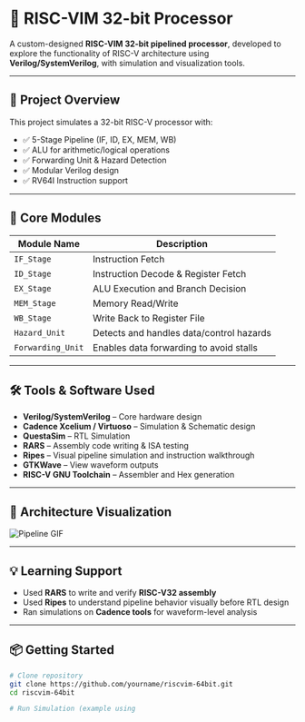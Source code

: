 # 🧠 RISC-VIM 32-bit Processor

A custom-designed **RISC-VIM 32-bit pipelined processor**, developed to explore the functionality of RISC-V architecture using **Verilog/SystemVerilog**, with simulation and visualization tools.

---

## 📸 Project Overview


This project simulates a 32-bit RISC-V processor with:

- ✅ 5-Stage Pipeline (IF, ID, EX, MEM, WB)
- ✅ ALU for arithmetic/logical operations
- ✅ Forwarding Unit & Hazard Detection
- ✅ Modular Verilog design
- ✅ RV64I Instruction support

---

## 🧩 Core Modules

| Module Name        | Description                                   |
|--------------------|-----------------------------------------------|
| `IF_Stage`         | Instruction Fetch                             |
| `ID_Stage`         | Instruction Decode & Register Fetch           |
| `EX_Stage`         | ALU Execution and Branch Decision             |
| `MEM_Stage`        | Memory Read/Write                             |
| `WB_Stage`         | Write Back to Register File                   |
| `Hazard_Unit`      | Detects and handles data/control hazards      |
| `Forwarding_Unit`  | Enables data forwarding to avoid stalls       |

---

## 🛠️ Tools & Software Used

- **Verilog/SystemVerilog** – Core hardware design  
- **Cadence Xcelium / Virtuoso** – Simulation & Schematic design  
- **QuestaSim** – RTL Simulation  
- **RARS** – Assembly code writing & ISA testing  
- **Ripes** – Visual pipeline simulation and instruction walkthrough  
- **GTKWave** – View waveform outputs  
- **RISC-V GNU Toolchain** – Assembler and Hex generation  

---

## 📐 Architecture Visualization

![Pipeline GIF](images/pipeline.gif)

---

## 💡 Learning Support

- Used **RARS** to write and verify **RISC-V32 assembly**
- Used **Ripes** to understand pipeline behavior visually before RTL design
- Ran simulations on **Cadence tools** for waveform-level analysis

---

## 📦 Getting Started

```bash
# Clone repository
git clone https://github.com/yourname/riscvim-64bit.git
cd riscvim-64bit

# Run Simulation (example using
